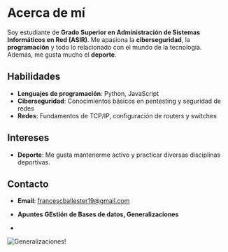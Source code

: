 # Acerca de mí

Soy estudiante de **Grado Superior en Administración de Sistemas Informáticos en Red (ASIR)**. Me apasiona la **ciberseguridad**, la **programación** y todo lo relacionado con el mundo de la tecnología. Además, me gusta mucho el **deporte**.

## Habilidades

- **Lenguajes de programación**: Python, JavaScript
- **Ciberseguridad**: Conocimientos básicos en pentesting y seguridad de redes
- **Redes**: Fundamentos de TCP/IP, configuración de routers y switches

## Intereses

- **Deporte**: Me gusta mantenerme activo y practicar diversas disciplinas deportivas.
  
## Contacto

- **Email**: [francescballester19@gmail.com](mailto:francescballester19@gmail.com)

- **Apuntes GEstión de Bases de datos, Generalizaciones**
- 
![Generalizaciones](/img/captura_generalizaciones.png)!
